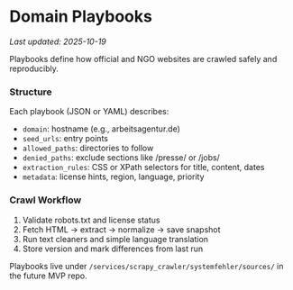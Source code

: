 # Domain Playbooks
_Last updated: 2025-10-19_

Playbooks define how official and NGO websites are crawled safely and reproducibly.

### Structure
Each playbook (JSON or YAML) describes:
- `domain`: hostname (e.g., arbeitsagentur.de)
- `seed_urls`: entry points
- `allowed_paths`: directories to follow
- `denied_paths`: exclude sections like /presse/ or /jobs/
- `extraction_rules`: CSS or XPath selectors for title, content, dates
- `metadata`: license hints, region, language, priority

### Crawl Workflow
1. Validate robots.txt and license status  
2. Fetch HTML → extract → normalize → save snapshot  
3. Run text cleaners and simple language translation  
4. Store version and mark differences from last run  

Playbooks live under `/services/scrapy_crawler/systemfehler/sources/` in the future MVP repo.
